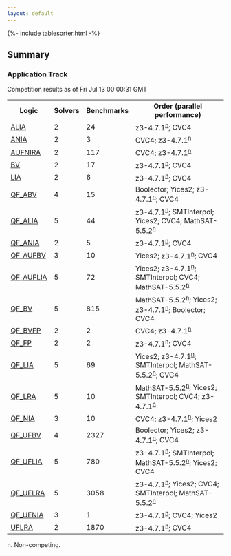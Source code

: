 ```yaml
---
layout: default
---
```

{%- include tablesorter.html -%}

## Summary

### Application Track
Competition results as of Fri Jul 13 00:00:31 GMT
<table>
<tr>
<th class="center">Logic</th>
<th class="center">Solvers</th>
<th class="center">Benchmarks</th>
<th class="center">Order (parallel performance)</th>
</tr>

<tr>
<td rowspan="2"><a href="results-ALIA-app.html">ALIA</a></td>
<td rowspan="2">2</td>
<td rowspan="2">24</td>
<td>
<span class="non-competing-grey">z3-4.7.1<sup><a href="#fn">n</a></sup></span>; CVC4</td>
</tr>
<tr>
</tr>
<tr>
<td rowspan="2"><a href="results-ANIA-app.html">ANIA</a></td>
<td rowspan="2">2</td>
<td rowspan="2">3</td>
<td>CVC4; <span class="non-competing-grey">z3-4.7.1<sup><a href="#fn">n</a></sup></span></td>
</tr>
<tr>
</tr>
<tr>
<td rowspan="2"><a href="results-AUFNIRA-app.html">AUFNIRA</a></td>
<td rowspan="2">2</td>
<td rowspan="2">117</td>
<td>CVC4; <span class="non-competing-grey">z3-4.7.1<sup><a href="#fn">n</a></sup></span></td>
</tr>
<tr>
</tr>
<tr>
<td rowspan="2"><a href="results-BV-app.html">BV</a></td>
<td rowspan="2">2</td>
<td rowspan="2">17</td>
<td>
<span class="non-competing-grey">z3-4.7.1<sup><a href="#fn">n</a></sup></span>; CVC4</td>
</tr>
<tr>
</tr>
<tr>
<td rowspan="2"><a href="results-LIA-app.html">LIA</a></td>
<td rowspan="2">2</td>
<td rowspan="2">6</td>
<td>
<span class="non-competing-grey">z3-4.7.1<sup><a href="#fn">n</a></sup></span>; CVC4</td>
</tr>
<tr>
</tr>
<tr>
<td rowspan="2"><a href="results-QF_ABV-app.html">QF_ABV</a></td>
<td rowspan="2">4</td>
<td rowspan="2">15</td>
<td>Boolector; Yices2; <span class="non-competing-grey">z3-4.7.1<sup><a href="#fn">n</a></sup></span>; CVC4</td>
</tr>
<tr>
</tr>
<tr>
<td rowspan="2"><a href="results-QF_ALIA-app.html">QF_ALIA</a></td>
<td rowspan="2">5</td>
<td rowspan="2">44</td>
<td>
<span class="non-competing-grey">z3-4.7.1<sup><a href="#fn">n</a></sup></span>; SMTInterpol; Yices2; CVC4; <span class="non-competing-grey">MathSAT-5.5.2<sup><a href="#fn">n</a></sup></span></td>
</tr>
<tr>
</tr>
<tr>
<td rowspan="2"><a href="results-QF_ANIA-app.html">QF_ANIA</a></td>
<td rowspan="2">2</td>
<td rowspan="2">5</td>
<td>
<span class="non-competing-grey">z3-4.7.1<sup><a href="#fn">n</a></sup></span>; CVC4</td>
</tr>
<tr>
</tr>
<tr>
<td rowspan="2"><a href="results-QF_AUFBV-app.html">QF_AUFBV</a></td>
<td rowspan="2">3</td>
<td rowspan="2">10</td>
<td>Yices2; <span class="non-competing-grey">z3-4.7.1<sup><a href="#fn">n</a></sup></span>; CVC4</td>
</tr>
<tr>
</tr>
<tr>
<td rowspan="2"><a href="results-QF_AUFLIA-app.html">QF_AUFLIA</a></td>
<td rowspan="2">5</td>
<td rowspan="2">72</td>
<td>Yices2; <span class="non-competing-grey">z3-4.7.1<sup><a href="#fn">n</a></sup></span>; SMTInterpol; CVC4; <span class="non-competing-grey">MathSAT-5.5.2<sup><a href="#fn">n</a></sup></span></td>
</tr>
<tr>
</tr>
<tr>
<td rowspan="2"><a href="results-QF_BV-app.html">QF_BV</a></td>
<td rowspan="2">5</td>
<td rowspan="2">815</td>
<td>
<span class="non-competing-grey">MathSAT-5.5.2<sup><a href="#fn">n</a></sup></span>; Yices2; <span class="non-competing-grey">z3-4.7.1<sup><a href="#fn">n</a></sup></span>; Boolector; CVC4</td>
</tr>
<tr>
</tr>
<tr>
<td rowspan="2"><a href="results-QF_BVFP-app.html">QF_BVFP</a></td>
<td rowspan="2">2</td>
<td rowspan="2">2</td>
<td>CVC4; <span class="non-competing-grey">z3-4.7.1<sup><a href="#fn">n</a></sup></span></td>
</tr>
<tr>
</tr>
<tr>
<td rowspan="2"><a href="results-QF_FP-app.html">QF_FP</a></td>
<td rowspan="2">2</td>
<td rowspan="2">2</td>
<td>
<span class="non-competing-grey">z3-4.7.1<sup><a href="#fn">n</a></sup></span>; CVC4</td>
</tr>
<tr>
</tr>
<tr>
<td rowspan="2"><a href="results-QF_LIA-app.html">QF_LIA</a></td>
<td rowspan="2">5</td>
<td rowspan="2">69</td>
<td>Yices2; <span class="non-competing-grey">z3-4.7.1<sup><a href="#fn">n</a></sup></span>; SMTInterpol; <span class="non-competing-grey">MathSAT-5.5.2<sup><a href="#fn">n</a></sup></span>; CVC4</td>
</tr>
<tr>
</tr>
<tr>
<td rowspan="2"><a href="results-QF_LRA-app.html">QF_LRA</a></td>
<td rowspan="2">5</td>
<td rowspan="2">10</td>
<td>
<span class="non-competing-grey">MathSAT-5.5.2<sup><a href="#fn">n</a></sup></span>; Yices2; SMTInterpol; CVC4; <span class="non-competing-grey">z3-4.7.1<sup><a href="#fn">n</a></sup></span></td>
</tr>
<tr>
</tr>
<tr>
<td rowspan="2"><a href="results-QF_NIA-app.html">QF_NIA</a></td>
<td rowspan="2">3</td>
<td rowspan="2">10</td>
<td>CVC4; <span class="non-competing-grey">z3-4.7.1<sup><a href="#fn">n</a></sup></span>; Yices2</td>
</tr>
<tr>
</tr>
<tr>
<td rowspan="2"><a href="results-QF_UFBV-app.html">QF_UFBV</a></td>
<td rowspan="2">4</td>
<td rowspan="2">2327</td>
<td>Boolector; Yices2; <span class="non-competing-grey">z3-4.7.1<sup><a href="#fn">n</a></sup></span>; CVC4</td>
</tr>
<tr>
</tr>
<tr>
<td rowspan="2"><a href="results-QF_UFLIA-app.html">QF_UFLIA</a></td>
<td rowspan="2">5</td>
<td rowspan="2">780</td>
<td>
<span class="non-competing-grey">z3-4.7.1<sup><a href="#fn">n</a></sup></span>; SMTInterpol; <span class="non-competing-grey">MathSAT-5.5.2<sup><a href="#fn">n</a></sup></span>; Yices2; CVC4</td>
</tr>
<tr>
</tr>
<tr>
<td rowspan="2"><a href="results-QF_UFLRA-app.html">QF_UFLRA</a></td>
<td rowspan="2">5</td>
<td rowspan="2">3058</td>
<td>
<span class="non-competing-grey">z3-4.7.1<sup><a href="#fn">n</a></sup></span>; Yices2; CVC4; SMTInterpol; <span class="non-competing-grey">MathSAT-5.5.2<sup><a href="#fn">n</a></sup></span></td>
</tr>
<tr>
</tr>
<tr>
<td rowspan="2"><a href="results-QF_UFNIA-app.html">QF_UFNIA</a></td>
<td rowspan="2">3</td>
<td rowspan="2">1</td>
<td>
<span class="non-competing-grey">z3-4.7.1<sup><a href="#fn">n</a></sup></span>; CVC4; Yices2</td>
</tr>
<tr>
</tr>
<tr>
<td rowspan="2"><a href="results-UFLRA-app.html">UFLRA</a></td>
<td rowspan="2">2</td>
<td rowspan="2">1870</td>
<td>
<span class="non-competing-grey">z3-4.7.1<sup><a href="#fn">n</a></sup></span>; CVC4</td>
</tr>
<tr>
</tr>
</table> <span id="fn"> n. Non-competing. </span>


